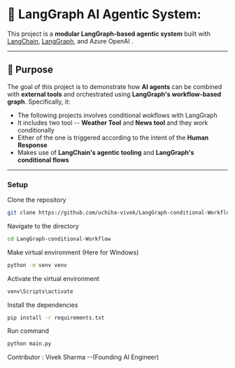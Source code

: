 # 🤖 LangGraph AI Agentic System:

This project is a **modular LangGraph-based agentic system** built with [LangChain](https://github.com/langchain-ai/langchain), [LangGraph](https://github.com/langchain-ai/langgraph), and Azure OpenAI . 

---

## 🚀 Purpose

The goal of this project is to demonstrate how **AI agents** can be combined with **external tools** and orchestrated using **LangGraph's workflow-based graph**. Specifically, it:
- The following projects involves conditional wokflows with LangGraph
- It includes two tool -- **Weather Tool** and **News tool** and they work conditionally
- Either of the one is triggered according to the intent of the **Human Response**
- Makes use of **LangChain's agentic tooling** and **LangGraph's conditional flows**

---

### Setup


Clone the repository
```bash
git clone https://github.com/uchiha-vivek/LangGraph-conditional-Workflow.git
```

Navigate to the directory
```bash
cd LangGraph-conditional-Workflow
```

Make virtual environment (Here for Windows)
```bash
python -m venv venv
```

Activate the virtual environment
```bash
venv\Scripts\activate
```

Install the dependencies
```bash
pip install -r requirements.txt
```

Run command
```bash
python main.py
```


 

 
 
Contributor :  Vivek Sharma --(Founding AI Engineer) 
